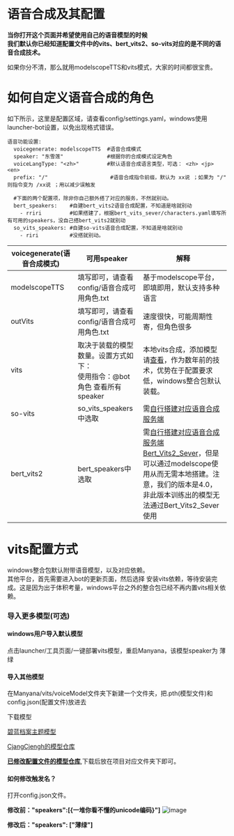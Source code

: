 # 语音合成及其配置
**当你打开这个页面并希望使用自己的语音模型的时候<br>
我们默认你已经知道配置文件中的vits、bert_vits2、so-vits对应的是不同的语音合成技术。** 

如果你分不清，那么就用modelscopeTTS和vits模式，大家的时间都很宝贵。

# 如何自定义语音合成的角色

如下所示，这里是配置区域，请查看config/settings.yaml，windows使用launcher-bot设置，以免出现格式错误。
```
语音功能设置:
  voicegenerate: modelscopeTTS  #语音合成模式
  speaker: "东雪莲"              #根据你的合成模式设定角色
  voiceLangType: "<zh>"         #默认语音合成语言类型，可选： <zh> <jp> <en> 
  prefix: "/"                    #语音合成指令前缀，默认为 xx说 ；如果为 "/" 则指令变为 /xx说 ；用以减少误触发
  
  #下面的两个配置项，除非你自己额外搭了对应的服务，不然就别动。
  bert_speakers:    #自建bert_vits2语音合成配置，不知道是啥就别动
    - rriri         #如果搭建了，根据bert_vits_sever/characters.yaml填写所有可用的speakers，没自己搭bert_vits2就别动
  so_vits_speakers: #自建so-vits语音合成配置，不知道是啥就别动
    - riri          #没搭就别动。
```
| voicegenerate(语音合成模式) | 可用speaker | 解释  |
| ------------- | --------- | --- |
|    modelscopeTTS           |  填写即可，请查看config/语音合成可用角色.txt         |    基于modelscope平台，即填即用，默认支持多种语言 |
|     outVits          |填写即可，请查看config/语音合成可用角色.txt          |速度很快，可能周期性寄，但角色很多     |
|     vits          |取决于装载的模型数量。设置方式如下：<br>使用指令：@bot 角色  查看所有speaker      |本地vits合成，添加模型请[查看](https://github.com/avilliai/Manyana?tab=readme-ov-file#导入模型)，作为数年前的技术，优势在于配置要求低，windows整合包默认装载。|
|   so-vits            |   so_vits_speakers中选取        |需[自行搭建对应语音合成服务端](https://github.com/avilliai/Moe-SVC-api)     |
|     bert_vits2          |    bert_speakers中选取       |需[自行搭建对应语音合成服务端Bert_Vits2_Sever](https://github.com/avilliai/Bert_Vits2_Sever)，但是可以通过modelscope使用从而无需本地搭建。注意，我们的版本是4.0，非此版本训练出的模型无法通过Bert_Vits2_Sever使用     |

# vits配置方式
windows整合包默认附带语音模型，以及对应依赖。<br>
其他平台，首先需要进入bot的更新页面，然后选择 安装vits依赖，等待安装完成。这是因为出于体积考量，windows平台之外的整合包已经不再内置vits相关依赖。
### 导入更多模型(可选)
#### windows用户导入默认模型
点击launcher/工具页面/一键部署vits模型，重启Manyana，该模型speaker为 薄绿
#### 导入其他模型
在Manyana/vits/voiceModel文件夹下新建一个文件夹，把.pth(模型文件)和config.json(配置文件)放进去

下载模型
        
[碧蓝档案主题模型](https://www.bilibili.com/video/BV1wG4y1M7SL/?spm_id_from=333.999.0.0)
            
[CjangCjengh的模型仓库](https://github.com/CjangCjengh/TTSModels)

[**已修改配置文件的模型仓库**](https://pan.baidu.com/s/1bEbDMv0Ysj0cRmwHi6WAyA?pwd=9rmj),下载后放在项目对应文件夹下即可。
            	
#### 如何修改触发名？

打开config.json文件。

**修改前："speakers":[{一堆你看不懂的unicode编码}"]**
![image](/speaker.png)


**修改后："speakers": ["薄绿"]**
